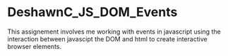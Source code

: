# DeshawnC_JS_DOM_Events

This assignement involves me working with events in javascript using the interaction between javascipt the DOM and html to create interactive browser elements.